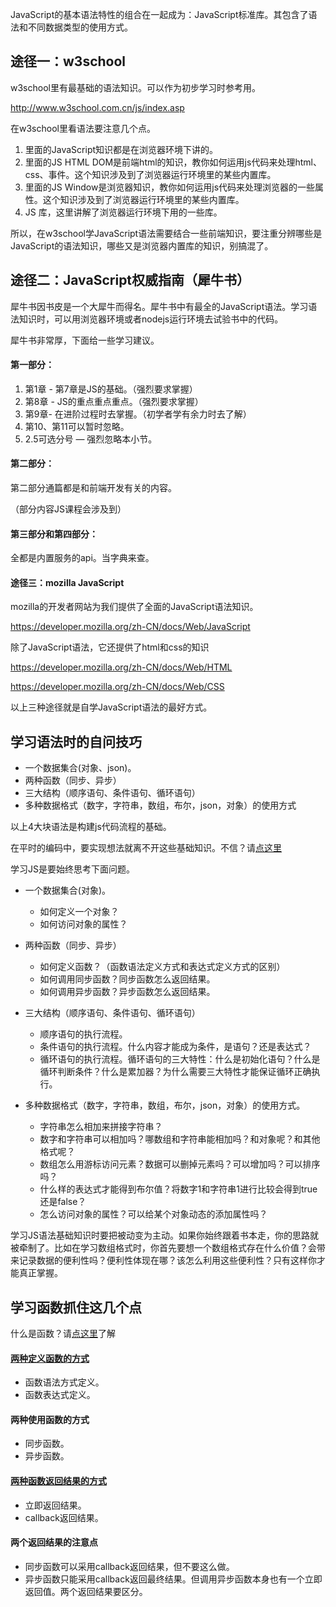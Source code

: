 JavaScript的基本语法特性的组合在一起成为：JavaScript标准库。其包含了语法和不同数据类型的使用方式。


## 途径一：w3school

w3school里有最基础的语法知识。可以作为初步学习时参考用。

http://www.w3school.com.cn/js/index.asp

在w3school里看语法要注意几个点。

1. 里面的JavaScript知识都是在浏览器环境下讲的。
2. 里面的JS HTML DOM是前端html的知识，教你如何运用js代码来处理html、css、事件。这个知识涉及到了浏览器运行环境里的某些内置库。
3. 里面的JS Window是浏览器知识，教你如何运用js代码来处理浏览器的一些属性。这个知识涉及到了浏览器运行环境里的某些内置库。
4. JS 库，这里讲解了浏览器运行环境下用的一些库。

所以，在w3school学JavaScript语法需要结合一些前端知识，要注重分辨哪些是JavaScript的语法知识，哪些又是浏览器内置库的知识，别搞混了。

## 途径二：JavaScript权威指南（犀牛书）

犀牛书因书皮是一个大犀牛而得名。犀牛书中有最全的JavaScript语法。学习语法知识时，可以用浏览器环境或者nodejs运行环境去试验书中的代码。

犀牛书非常厚，下面给一些学习建议。

#### 第一部分：

1. 第1章 - 第7章是JS的基础。（强烈要求掌握）
2. 第8章 - JS的重点重点重点。（强烈要求掌握）
3. 第9章- 在进阶过程时去掌握。（初学者学有余力时去了解）
4. 第10、第11可以暂时忽略。
5. 2.5可选分号 — 强烈忽略本小节。

#### 第二部分：

第二部分通篇都是和前端开发有关的内容。

（部分内容JS课程会涉及到）

#### 第三部分和第四部分：

全都是内置服务的api。当字典来查。

#### 途径三：mozilla JavaScript

mozilla的开发者网站为我们提供了全面的JavaScript语法知识。

https://developer.mozilla.org/zh-CN/docs/Web/JavaScript

除了JavaScript语法，它还提供了html和css的知识

https://developer.mozilla.org/zh-CN/docs/Web/HTML

https://developer.mozilla.org/zh-CN/docs/Web/CSS

以上三种途径就是自学JavaScript语法的最好方式。

## 学习语法时的自问技巧

- 一个数据集合(对象、json)。
- 两种函数（同步、异步）
- 三大结构（顺序语句、条件语句、循环语句）
- 多种数据格式（数字，字符串，数组，布尔，json，对象）的使用方式

以上4大块语法是构建js代码流程的基础。

在平时的编码中，要实现想法就离不开这些基础知识。不信？请[点这里](https://github.com/xugy0926/getting-started-with-javascript/blob/master/topics/%E4%BB%A3%E7%A0%81%E5%B0%B1%E6%98%AF%E7%94%B1%E8%BF%99%E4%BA%9B%E7%BB%84%E6%88%90%E7%9A%84.md)

学习JS是要始终思考下面问题。

- 一个数据集合(对象)。
  - 如何定义一个对象？
  - 如何访问对象的属性？
 
- 两种函数（同步、异步）
  - 如何定义函数？（函数语法定义方式和表达式定义方式的区别）
  - 如何调用同步函数？同步函数怎么返回结果。
  - 如何调用异步函数？异步函数怎么返回结果。
 
- 三大结构（顺序语句、条件语句、循环语句）
  - 顺序语句的执行流程。
  - 条件语句的执行流程。什么内容才能成为条件，是语句？还是表达式？
  - 循环语句的执行流程。循环语句的三大特性：什么是初始化语句？什么是循环判断条件？什么是累加器？为什么需要三大特性才能保证循环正确执行。
 
- 多种数据格式（数字，字符串，数组，布尔，json，对象）的使用方式。
  - 字符串怎么相加来拼接字符串？
  - 数字和字符串可以相加吗？哪数组和字符串能相加吗？和对象呢？和其他格式呢？
  - 数组怎么用游标访问元素？数据可以删掉元素吗？可以增加吗？可以排序吗？
  - 什么样的表达式才能得到布尔值？将数字1和字符串1进行比较会得到true还是false？
  - 怎么访问对象的属性？可以给某个对象动态的添加属性吗？

学习JS语法基础知识时要把被动变为主动。如果你始终跟着书本走，你的思路就被牵制了。比如在学习数组格式时，你首先要想一个数组格式存在什么价值？会带来记录数据的便利性吗？便利性体现在哪？该怎么利用这些便利性？只有这样你才能真正掌握。


## 学习函数抓住这几个点

什么是函数？请[点这里](https://github.com/xugy0926/getting-started-with-javascript/blob/master/topics/JS%E5%87%BD%E6%95%B0.md)了解

#### [两种定义函数的方式](https://github.com/xugy0926/getting-started-with-javascript/blob/master/topics/%E4%B8%A4%E7%A7%8D%E5%AE%9A%E4%B9%89%E5%87%BD%E6%95%B0%E6%96%B9%E5%BC%8F%E7%9A%84%E5%B7%AE%E5%BC%82.md)

- 函数语法方式定义。
- 函数表达式定义。

#### 两种使用函数的方式

- 同步函数。
- 异步函数。

#### [两种函数返回结果的方式](https://github.com/xugy0926/getting-started-with-javascript/blob/master/topics/%E5%90%8C%E6%AD%A5%E5%87%BD%E6%95%B0%E7%9A%84%E4%B8%A4%E7%A7%8D%E8%BF%94%E5%9B%9E%E7%BB%93%E6%9E%9C%E7%9A%84%E6%96%B9%E5%BC%8F.md)

- 立即返回结果。
- callback返回结果。

#### 两个返回结果的注意点

- 同步函数可以采用callback返回结果，但不要这么做。
- 异步函数只能采用callback返回最终结果。但调用异步函数本身也有一个立即返回值。两个返回结果要区分。
